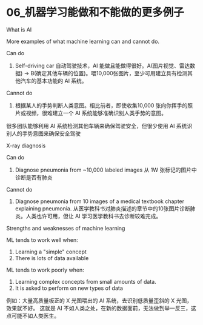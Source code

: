 # 06_机器学习能做和不能做的更多例子

What is AI

More examples of what machine learning can and cannot do.

Can do

1. Self-driving car 自动驾驶技术，AI 能做且能做得很好。A(图片视觉、雷达数据) -> B(确定其他车辆的位置)。喂10,000张图片，至少可用建立具有检测其他汽车的基本功能的 AI 系统。

Cannot do

1. 根据某人的手势判断人类意图。相比前者，即使收集10,000 张向你挥手的照片或视频，很难建立一个 AI 系统能够准确识别人类手势的意图。


很多团队能够利用 AI 系统检测其他车辆来确保驾驶安全，但很少使用 AI 系统识别人的手势意图来确保安全驾驶

X-ray diagnosis 

Can do
1. Diagnose pneumonia from ~10,000 labeled images 从 1W 张标记的图片中诊断是否有肺炎

Cannot do
1. Diagnose pneumonia from 10 images of a medical textbook chapter explaining pneumonia. 从医学教科书对肺炎描述的章节中的10张图片诊断肺炎。人类也许可用，但让 AI 学习医学教科书去诊断较难完成。


Strengths and weaknesses of machine learning

ML tends to work well when:
1. Learning a "simple" concept
2. There is lots of data available

ML tends to work poorly when:
1. Learning complex concepts from small amounts of data.
2. It is asked to perform on new types of data


例如：大量高质量板正的 X 光图喂出的 AI 系统，去识别低质量歪斜的 X 光图，效果就不好。
这就是 AI 不如人类之处，在新的数据面前，无法做到举一反三，这点可能不如人类医生。
